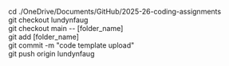 cd ./OneDrive/Documents/GitHub/2025-26-coding-assignments <br>
git checkout lundynfaug <br>
git checkout main -- [folder_name] <br>
git add [folder_name] <br>
git commit -m "code template upload" <br>
git push origin lundynfaug <br>
